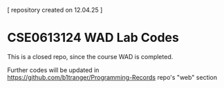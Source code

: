 [ repository created on 12.04.25 ]

# CSE0613124 WAD Lab Codes

This is a closed repo, since the course WAD is completed.

Further codes will be updated in https://github.com/b1tranger/Programming-Records repo's "web" section
